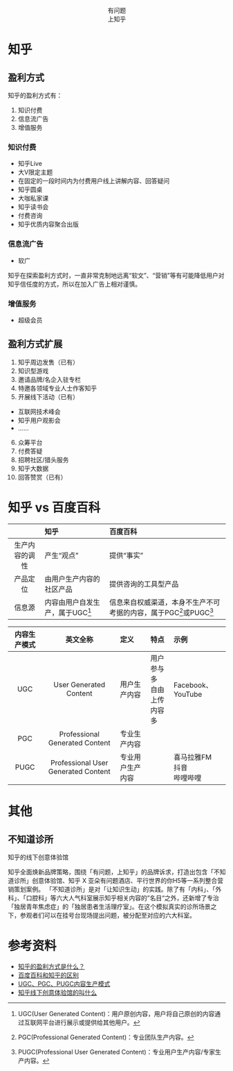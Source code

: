 


<center>有问题<br>上知乎</center>
<!--more-->

# 知乎

## 盈利方式
知乎的盈利方式有：
1. 知识付费
2. 信息流广告
3. 增值服务

### 知识付费
- 知乎Live
 - 大V限定主题
 - 在固定的一段时间内为付费用户线上讲解内容、回答疑问
- 知乎圆桌
- 大咖私家课
- 知乎读书会
- 付费咨询
- 知乎优质内容聚合出版

### 信息流广告
- 软广

知乎在探索盈利方式时，一直非常克制地远离“软文”、“营销”等有可能降低用户对知乎信任度的方式，所以在加入广告上相对谨慎。

### 增值服务
- 超级会员


## 盈利方式扩展
1. 知乎周边发售（已有）
2. 知识型游戏
3. 邀请品牌/名企入驻专栏
4. 特邀各领域专业人士作客知乎
5. 开展线下活动（已有）
 - 互联网技术峰会
 - 知乎用户观影会
 - ……
6. 众筹平台
7. 付费答疑
8. 招聘社区/猎头服务
9. 知乎大数据
10. 回答赞赏（已有）

# 知乎 vs 百度百科

||知乎|百度百科|
|:---:|:----|:------|
|生产内容的调性|产生“观点”|提供“事实”|
|产品定位|由用户生产内容的社区产品|提供咨询的工具型产品|
|信息源|内容由用户自发生产，属于UGC[^1]|信息来自权威渠道，本身不生产不可考据的内容，属于PGC[^2]或PUGC[^3]|

|内容生产模式|英文全称|定义|特点|示例|
|:--:|:---:|:----|:-----|:--|
|UGC|User Generated Content|用户生产内容|用户参与多<br>自由上传<br>内容多|Facebook、YouTube|
|PGC|Professional Generated Content|专业生产内容|||
|PUGC|Professional User Generated Content|专业用户生产内容||喜马拉雅FM<br>抖音<br>哔哩哔哩|


[^1]: UGC(User Generated Content)：用户原创内容，用户将自己原创的内容通过互联网平台进行展示或提供给其他用户。
[^2]: PGC(Professional Generated Content)：专业团队生产内容。
[^3]: PUGC(Professional User Generated Content)：专业用户生产内容/专家生产内容。


# 其他
## 不知道诊所
知乎的线下创意体验馆

知乎全面焕新品牌策略，围绕「有问题，上知乎」的品牌诉求，打造出包含「不知道诊所」创意体验馆、知乎 X 亚朵有问题酒店、平行世界的你H5等一系列整合营销策划案例。
「不知道诊所」是对「让知识生动」的实践。除了有「内科」、「外科」、「口腔科」等六大人气科室展示知乎相关内容的”名目“之外，还新增了专治「独居青年焦虑症」的「独居患者生活理疗室」。在这个模拟真实的诊所场景之下，参观者们可以在挂号台现场提出问题，被分配至对应的六大科室。


# 参考资料
- [知乎的盈利方式是什么？](https://www.nowcoder.com/questionTerminal/2884a600e7ec421d91e32ebfd46ead51)
- [百度百科和知乎的区别](https://www.nowcoder.com/questionTerminal/9962055e482344d4b250af4e123ce425)
- [UGC、PGC、PUGC内容生产模式](https://www.jianshu.com/p/7bb9bcc0e6e4)
- [知乎线下创意体验馆的叫什么](https://www.nowcoder.com/questionTerminal/27506d46c1fc41aa957f845edcfc3be2)